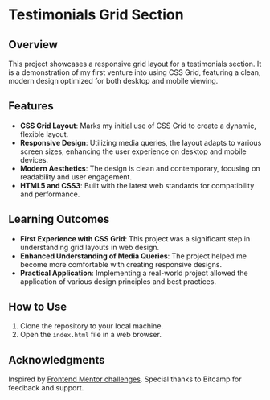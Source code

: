 # Testimonials Grid Section

## Overview

This project showcases a responsive grid layout for a testimonials section. It is a demonstration of my first venture into using CSS Grid, featuring a clean, modern design optimized for both desktop and mobile viewing.

## Features

- **CSS Grid Layout**: Marks my initial use of CSS Grid to create a dynamic, flexible layout.
- **Responsive Design**: Utilizing media queries, the layout adapts to various screen sizes, enhancing the user experience on desktop and mobile devices.
- **Modern Aesthetics**: The design is clean and contemporary, focusing on readability and user engagement.
- **HTML5 and CSS3**: Built with the latest web standards for compatibility and performance.

## Learning Outcomes

- **First Experience with CSS Grid**: This project was a significant step in understanding grid layouts in web design.
- **Enhanced Understanding of Media Queries**: The project helped me become more comfortable with creating responsive designs.
- **Practical Application**: Implementing a real-world project allowed the application of various design principles and best practices.

## How to Use

1. Clone the repository to your local machine.
2. Open the `index.html` file in a web browser.

## Acknowledgments

Inspired by [Frontend Mentor challenges](https://www.frontendmentor.io). Special thanks to Bitcamp for feedback and support.
